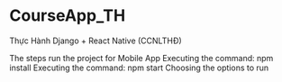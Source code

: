# CourseApp_TH
Thực Hành Django + React Native (CCNLTHĐ)

The steps run the project for Mobile App
Executing the command: npm install
Executing the command: npm start
Choosing the options to run
